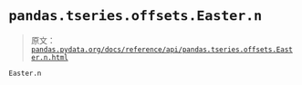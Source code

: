 # `pandas.tseries.offsets.Easter.n`

> 原文：[`pandas.pydata.org/docs/reference/api/pandas.tseries.offsets.Easter.n.html`](https://pandas.pydata.org/docs/reference/api/pandas.tseries.offsets.Easter.n.html)

```py
Easter.n
```
